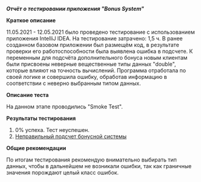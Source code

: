 ***Отчёт о тестировании приложения "Bonus System"***

**Краткое описание**

11.05.2021 - 12.05.2021 было проведено тестирование с 
использованием приложения IntelliJ IDEA. На тестирование 
затрачено: 1,5 ч. В ранее созданном базовом приложении был 
размещём код, в результате проверки его работоспособности была 
выявлена ошибка в подсчете. К переменным для подсчёта 
дополнительного бонуса новым клиентам были присвоены неверные 
вещественные типы данных "double", которые влияют на точность
вычислений. Программа отработала по своей логике и совершила
ошибку, обработав информацию в соответствии с неверно выбранным типом данных.

**Описание теста**

На данном этапе проводились "Smoke Test".

**Результаты тестирования**

1. 0% успеха. Тест неуспешен.
2. [Неправильный подсчет бонусной системы](https://github.com/frantzev/precision/issues/1)

**Общие рекомендации**

По итогам тестирования рекомендую внимательно выбирать тип 
данных, чтобы в дальнейшем не возникали ошибки, так как
граничные значения порождают целый класс ошибок.
